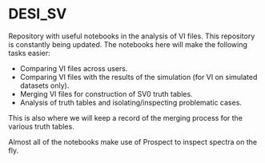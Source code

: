 # DESI_SV

Repository with useful notebooks in the analysis of VI files. This repository is constantly being updated. The notebooks here will make the following tasks easier:

 * Comparing VI files across users.
 * Comparing VI files with the results of the simulation (for VI on simulated datasets only).
 * Merging VI files for construction of SV0 truth tables.
 * Analysis of truth tables and isolating/inspecting problematic cases.

This is also where we will keep a record of the merging process for the various truth tables.

Almost all of the notebooks make use of Prospect to inspect spectra on the fly.
